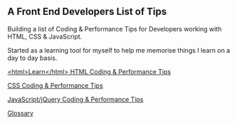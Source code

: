 <h2>A Front End Developers List of Tips</h2>

Building a list of Coding & Performance Tips for Developers working with HTML, CSS & JavaScript.

Started as a learning tool for myself to help me memorise things I learn on a day to day basis.

[&lt;html&gt;Learn&lt;/html&gt; HTML Coding & Performance Tips](https://github.com/sjmcpherso/learnings/blob/master/HTML.md)

[CSS Coding & Performance Tips](https://github.com/sjmcpherso/learnings/blob/master/CSS.md)

[JavaScript/jQuery Coding & Performance Tips](https://github.com/sjmcpherso/learnings/blob/master/JavaScript.md)

[Glossary](https://github.com/sjmcpherso/learnings/blob/master/Glossary.md)





